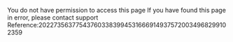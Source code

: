 You do not have permission to access this page If you have found this page in error, please contact support Reference:2022735637754376033839945316669149375720034968299102359